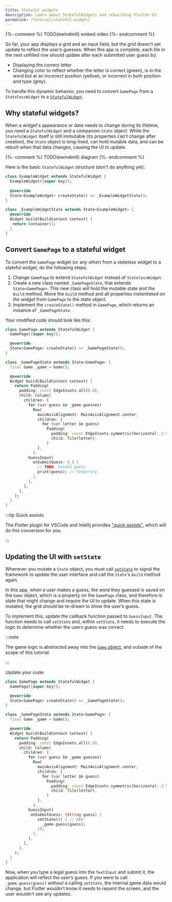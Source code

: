 ```yaml
---
title: Stateful widgets
description: Learn about StatefulWidgets and rebuilding Flutter UI.
permalink: /tutorial/stateful-widget/
---
```


{%- comment %} TODO(ewindmill) embed video {%- endcomment %}

So far, your app displays a grid and an input field, but the grid
doesn't yet update to reflect the user’s guesses. When this app is
complete, each tile in the next unfilled row should update after each
submitted user guess by:

* Displaying the correct letter  
* Changing color to reflect whether the letter is correct (green), is
  in the word but at an incorrect position (yellow), or incorrect in
  both position and type (grey).

To handle this dynamic behavior, you need to convert `GamePage` from a
`StatelessWidget` to a [`StatefulWidget`][].

## Why stateful widgets?

When a widget's appearance or data needs to change during its
 lifetime, you need a `StatefulWidget` and a companion `State` object.
While the `StatefulWidget` itself is still immutable (its properties
can't change after creation), the `State` object is long-lived, can
hold mutable data, and can be rebuilt when that data changes, causing
the UI to update.

{%- comment %} TODO(ewindmill) diagram {%- endcomment %}

Here is the basic `StatefulWidget` structure (don't do anything yet):

```dart
class ExampleWidget extends StatefulWidget {
  ExampleWidget({super.key});
  
  @override
  State<ExampleWidget> createState() => _ExampleWidgetState();
}

class _ExampleWidgetState extends State<ExampleWidget> {
  @override
  Widget build(BuildContext context) {
   return Container();
  }
}
```

## Convert `GamePage` to a stateful widget

To convert the `GamePage` widget (or any other) from
a stateless widget to a stateful widget, do the following steps:

1. Change `GamePage` to extend `StatefulWidget` instead of
   `StatelessWidget`.  
2. Create a new class named `_GamePageState`, that extends
   `State<GamePage>`. This new class will hold the mutable state and
   the `build` method. Move the `build` method and all properties
   *instantiated on the widget*  from `GamePage` to the state object.  
3. Implement the `createState()` method in `GamePage`, which returns
   an instance of `_GamePageState`. 

Your modified code should look like this:

```dart
class GamePage extends StatefulWidget {
  GamePage({super.key});

  @override
  State<GamePage> createState() => _GamePageState();
}

class _GamePageState extends State<GamePage> {
  final Game _game = Game();

  @override
  Widget build(BuildContext context) {
    return Padding(
      padding: const EdgeInsets.all(8.0),
      child: Column(
        children: [
          for (var guess in _game.guesses)
            Row(
              mainAxisAlignment: MainAxisAlignment.center,
              children: [
                for (var letter in guess)
                  Padding(
                    padding: const EdgeInsets.symmetric(horizontal: 2.5, vertical: 2.5),
                    child: Tile(letter),
                  )
              ],
            ),
          GuessInput(
            onSubmitGuess: (_) {
              // TODO, handle guess
              print(guess); // Temporary
            },
          ),
        ],
      ),
    );
  }
}
```

:::tip Quick assists

The Flutter plugin for VSCode and Intellij provides ["quick assists"][], which will do this conversion for you.

:::

## Updating the UI with `setState`

Whenever you mutate a `State` object, you must call [`setState`][] to
signal the framework to update the user interface and call the
`State`'s `build` method again. 

In this app, when a user makes a guess, the word they guessed is saved
on the `Game` object, which is a property on the `GamePage` class, and
therefore is state that might change and require the UI to update.
When this state is mutated, the grid should be re-drawn to show the
user’s guess.

To implement this, update the callback function passed to
`GuessInput`. The function needs to call `setState` and, within
`setState`, it needs to execute the logic to determine whether the users
guess was correct. 

:::note

The game logic is abstracted away into the [`Game` object][], and outside of the scope of this tutorial.

:::

Update your code:

```dart
class GamePage extends StatefulWidget {
  GamePage({super.key});

  @override
  State<GamePage> createState() => _GamePageState();
}

class _GamePageState extends State<GamePage> {
  final Game _game = Game();

  @override
  Widget build(BuildContext context) {
    return Padding(
      padding: const EdgeInsets.all(8.0),
      child: Column(
        children: [
          for (var guess in _game.guesses)
            Row(
              mainAxisAlignment: MainAxisAlignment.center,
              children: [
                for (var letter in guess)
                  Padding(
                    padding: const EdgeInsets.symmetric(horizontal: 2.5, vertical: 2.5),
                    child: Tile(letter),
                  )
              ],
            ),
          GuessInput(
           onSubmitGuess: (String guess) {
              setState(() { // NEW
                _game.guess(guess); 
              });
            },
          ),
        ],
      ),
    );
  }
}
```

Now, when you type a legal guess into the `TextInput` and submit it,
the application will reflect the user’s guess. If you were to call
`_game.guess(guess)` *without* a calling `setState`, the internal game
data would change, but Flutter wouldn't know it needs to repaint the
screen, and the user wouldn't see any updates.

["quick assists"]: /tools/android-studio#assists-quick-fixes
[`StatefulWidget`]: {{site.api}}/flutter/widgets/StatefulWidget-class.html
[`setState`]: {{site.api}}/flutter/widgets/State/setState.html
[`Game` object]: https://github.com/flutter/demos
